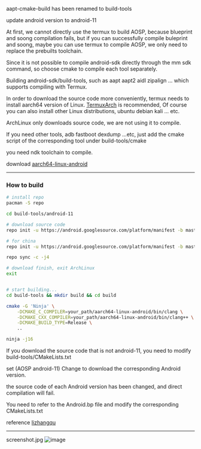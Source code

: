 aapt-cmake-build has been renamed to build-tools

update android version to android-11

At first, we cannot directly use the termux to build AOSP, because blueprint and soong compilation fails, but if you can successfully compile buleprint and soong, maybe you can use termux to compile AOSP, we only need to replace the prebuilts toolchain.

Since it is not possible to compile android-sdk directly through the mm sdk command, so choose cmake to compile each tool separately.

Building android-sdk/build-tools, such as aapt aapt2 aidl zipalign ... which supports compiling with Termux. 

In order to download the source code more conveniently, termux needs to install aarch64 version of Linux. [TermuxArch](https://github.com/SDRausty/TermuxArch) 
is recommended, Of course you can also install other Linux distributions, ubuntu debian kali ... etc.

ArchLinux only downloads source code, we are not using it to compile.

If you need other tools, adb fastboot dexdump ...etc, just add the cmake script of the corresponding tool under build-tools/cmake

you need ndk toolchain to compile.

download [aarch64-linux-android](https://github.com/Lzhiyong/termux-ndk/releases)

 **** 
### How to build

```bash
# install repo
pacman -S repo

cd build-tools/android-11

# download source code
repo init -u https://android.googlesource.com/platform/manifest -b master --partial-clone

# for china
repo init -u https://android.googlesource.com/platform/manifest -b master --partial-clone

repo sync -c -j4

# download finish, exit ArchLinux
exit


# start building...
cd build-tools && mkdir build && cd build

cmake -G 'Ninja' \
	-DCMAKE_C_COMPILER=your_path/aarch64-linux-android/bin/clang \
	-DCMAKE_CXX_COMPILER=your_path/aarch64-linux-android/bin/clang++ \
	-DCMAKE_BUILD_TYPE=Release \
	..

ninja -j16
```


If you download the source code that is not android-11, you need to modify build-tools/CMakeLists.txt

set (AOSP android-11) Change to download the corresponding Android version.

the source code of each Android version has been changed, and direct compilation will fail.

You need to refer to the Android.bp file and modify the corresponding CMakeLists.txt

reference [lizhangqu](https://github.com/lizhangqu/aapt-cmake-buildscript.git)



 **** 
screenshot.jpg
![image](https://raw.githubusercontent.com/Lzhiyong/build-tools/master/screenshot/screenshot.jpg)
